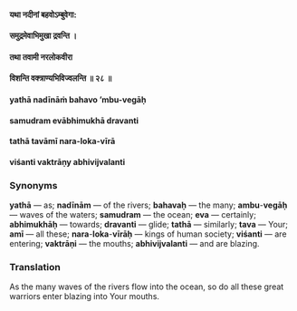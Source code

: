 #### यथा नदीनां बहवोऽम्बुवेगा:
#### समुद्रमेवाभिमुखा द्रवन्ति ।
#### तथा तवामी नरलोकवीरा
#### विशन्ति वक्त्राण्यभिविज्वलन्ति ॥ २८ ॥

#### yathā nadīnāṁ bahavo ’mbu-vegāḥ
#### samudram evābhimukhā dravanti
#### tathā tavāmī nara-loka-vīrā
#### viśanti vaktrāṇy abhivijvalanti

### Synonyms

**yathā** — as; **nadīnām** — of the rivers; **bahavaḥ** — the many; **ambu**-**vegāḥ** — waves of the waters; **samudram** — the ocean; **eva** — certainly; **abhimukhāḥ** — towards; **dravanti** — glide; **tathā** — similarly; **tava** — Your; **amī** — all these; **nara**-**loka**-**vīrāḥ** — kings of human society; **viśanti** — are entering; **vaktrāṇi** — the mouths; **abhivijvalanti** — and are blazing.

### Translation

As the many waves of the rivers flow into the ocean, so do all these great warriors enter blazing into Your mouths.